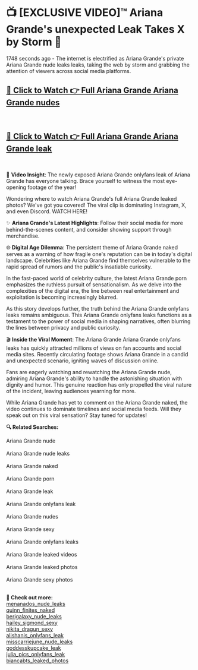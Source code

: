 # 📺 [EXCLUSIVE VIDEO]™ Ariana Grande's unexpected Leak Takes X by Storm 🚀

1748 seconds ago - The internet is electrified as Ariana Grande's private Ariana Grande nude leaks leaks, taking the web by storm and grabbing the attention of viewers across social media platforms.

<h2><a href="github-6l9.pages.dev/link1">🔗 Click to Watch 👉 Full Ariana Grande Ariana Grande nudes</a></h2><br>
<h2><a href="github-6l9.pages.dev/link2">🔗 Click to Watch 👉 Full Ariana Grande Ariana Grande leak</a></h2><br>

🎥 **Video Insight**: The newly exposed Ariana Grande onlyfans leak of Ariana Grande has everyone talking. Brace yourself to witness the most eye-opening footage of the year!

Wondering where to watch Ariana Grande's full Ariana Grande leaked photos? We've got you covered! The viral clip is dominating Instagram, X, and even Discord. WATCH HERE!

✨ **Ariana Grande's Latest Highlights**: Follow their social media for more behind-the-scenes content, and consider showing support through merchandise.

🌐 **Digital Age Dilemma**: The persistent theme of Ariana Grande naked serves as a warning of how fragile one's reputation can be in today's digital landscape. Celebrities like Ariana Grande find themselves vulnerable to the rapid spread of rumors and the public's insatiable curiosity.

In the fast-paced world of celebrity culture, the latest Ariana Grande porn emphasizes the ruthless pursuit of sensationalism. As we delve into the complexities of the digital era, the line between real entertainment and exploitation is becoming increasingly blurred.

As this story develops further, the truth behind the Ariana Grande onlyfans leaks remains ambiguous. This Ariana Grande onlyfans leaks functions as a testament to the power of social media in shaping narratives, often blurring the lines between privacy and public curiosity.

🎬 **Inside the Viral Moment**: The Ariana Grande Ariana Grande onlyfans leaks has quickly attracted millions of views on fan accounts and social media sites. Recently circulating footage shows Ariana Grande in a candid and unexpected scenario, igniting waves of discussion online.

Fans are eagerly watching and rewatching the Ariana Grande nude, admiring Ariana Grande's ability to handle the astonishing situation with dignity and humor. This genuine reaction has only propelled the viral nature of the incident, leaving audiences yearning for more.

While Ariana Grande has yet to comment on the Ariana Grande naked, the video continues to dominate timelines and social media feeds. Will they speak out on this viral sensation? Stay tuned for updates!

<strong>🔍 Related Searches:</strong>

Ariana Grande nude
<br><br>
Ariana Grande nude leaks
<br><br>
Ariana Grande naked
<br><br>
Ariana Grande porn
<br><br>
Ariana Grande leak
<br><br>
Ariana Grande onlyfans leak
<br><br>
Ariana Grande nudes
<br><br>
Ariana Grande sexy
<br><br>
Ariana Grande onlyfans leaks
<br><br>
Ariana Grande leaked videos
<br><br>
Ariana Grande leaked photos
<br><br>
Ariana Grande sexy photos
<br><br>



<strong>🔗 Check out more:</strong><br>
<a href="./FULL_VIDEO_menanados_Viral_Leaked_Originals_ON_Social_Media_menanados_nude_leaks.md">menanados_nude_leaks</a><br>
<a href="./FULL_VIDEO_quinn_finites_Viral_Leaked_Originals_ON_Social_Media_quinn_finites_naked.md">quinn_finites_naked</a><br>
<a href="./Leaked_berigalaxy_Video_berigalaxy_nude_leaks_Uncovered_ON_X.md">berigalaxy_nude_leaks</a><br>
<a href="./Leaked_hailey_sigmond_Video_hailey_sigmond_sexy_Uncovered_ON_X.md">hailey_sigmond_sexy</a><br>
<a href="./WATCH_NOW_nikita_dragun_Exclusive_Leak_nikita_dragun_sexy_ON_X.md">nikita_dragun_sexy</a><br>
<a href="./WATCH_NOW_alishanis_Exclusive_Leak_alishanis_onlyfans_leak_ON_X.md">alishanis_onlyfans_leak</a><br>
<a href="./WATCH_NOW_misscarriejune_Exclusive_Leak_misscarriejune_nude_leaks_ON_X.md">misscarriejune_nude_leaks</a><br>
<a href="./goddesskupcake_Scandal_goddesskupcake_leak_FULL_VIDEO_ON_X.md">goddesskupcake_leak</a><br>
<a href="./WATCH_NOW_julia_pics_Exclusive_Leak_julia_pics_onlyfans_leak_ON_X.md">julia_pics_onlyfans_leak</a><br>
<a href="./Leaked_biancabts_Video_biancabts_leaked_photos_Uncovered_ON_X.md">biancabts_leaked_photos</a><br>
